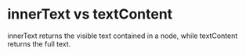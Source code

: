 # innerText vs textContent

innerText returns the visible text contained in a node, while textContent returns the full text.
